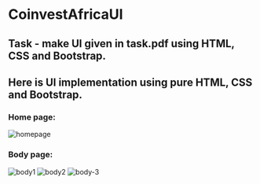 # CoinvestAfricaUI

## Task - make UI given in task.pdf using HTML, CSS and Bootstrap.

## Here is UI implementation using pure HTML, CSS and Bootstrap.
### Home page:
![homepage](https://github.com/shubhampatel2610/CoinvestAfricaUI/assets/105007678/4537704e-029e-45c8-bc8c-e67f0dcbbc42)

### Body page:
![body1](https://github.com/shubhampatel2610/CoinvestAfricaUI/assets/105007678/fb27f508-3153-4e07-9369-4f212b13d573)
![body2](https://github.com/shubhampatel2610/CoinvestAfricaUI/assets/105007678/e4fe82dd-57ba-4ebc-b4d4-658f40787624)
![body-3](https://github.com/shubhampatel2610/CoinvestAfricaUI/assets/105007678/6d740be8-ab4d-4235-ab07-64112e5e873f)
